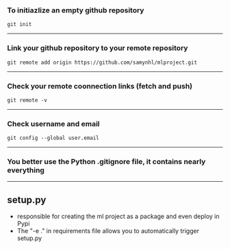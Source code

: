 ### To initiazlize an empty github repository
```
git init
```
---
### Link your github repository to your remote repository
```
git remote add origin https://github.com/samynhl/mlproject.git
```
---
### Check your remote coonnection links (fetch and push)
```
git remote -v
```
---
### Check username and email
```
git config --global user.email
```
---
### You better use the Python .gitignore file, it contains nearly everything
---
## setup.py
- responsible for creating the ml project as a package and even deploy in Pypi
- The "-e ." in requirements file allows you to automatically trigger setup.py